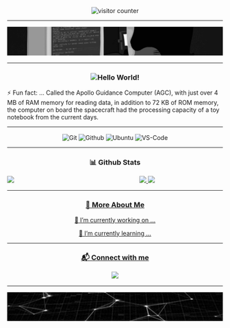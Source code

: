 <!-- This readme was created by Gabriel Coutinho - https://github.com/gabriel-079 -->

<div align="center">
    <img alt="visitor counter" src="https://visitor-badge.glitch.me/badge?page_id=gabriel-079.gabriel-079">
</div>

<hr>

<div align="center">
    <img src="one.gif" alt="gif" />
</div>

<hr>

<div>
    <h3 align="center"><img src="https://github.com/sciencepal/sciencepal/blob/master/assets/Hi.gif" width="29px">Hello
        World!</h3>
    <p>⚡ Fun fact: ... Called the Apollo Guidance Computer (AGC), with just over 4 MB of RAM memory for reading data,
        in addition to 72 KB of ROM memory, the computer on board the spacecraft had the processing capacity of a toy
        notebook from the current days.</p>
</div>

<hr>

<div align="center">
    <img align="center" alt="Git" height="30" width="40"
        src="https://cdn.jsdelivr.net/gh/devicons/devicon/icons/git/git-original.svg">
    <img align="center" alt="Github" height="30" width="40"
        src="https://cdn.jsdelivr.net/gh/devicons/devicon/icons/github/github-original.svg">
    <img align="center" alt="Ubuntu" height="30" width="40"
        src="https://cdn.jsdelivr.net/gh/devicons/devicon/icons/ubuntu/ubuntu-plain.svg">
    <img align="center" alt="VS-Code" height="30" width="40"
        src="https://cdn.jsdelivr.net/gh/devicons/devicon/icons/vscode/vscode-original.svg">
</div>

<hr>

<div align="center">
    <h3>📊 Github Stats</h3>
    <img src='https://github.com/gabriel-079/gabriel-079/blob/main/octocat.gif' width='150' align='left'>
    <a href="https://github.com/gabriel-079">
        <img height="135em"
            src="https://github-readme-stats.vercel.app/api?username=gabriel-079&show_icons=true&theme=tokyonight&include_all_commits=true&count_private=true" />
        <img height="135em"
            src="https://github-readme-stats.vercel.app/api/top-langs/?username=gabriel-079&layout=compact&langs_count=7&theme=tokyonight" />
        <a href="https://github.com/gabriel-079">
</div>

<hr>

<div align="center">
    <h3>🧐 More About Me</h3>
    <p>🔭 I’m currently working on ... </p>
    <p>🌱 I’m currently learning ... </p>
</div>

<hr>

<div align="center">
    <h3>📬 Connect with me</h3>
    <a href="https://www.linkedin.com/in/gabriel-coutinho-727430266/" target="_blank"><img
            src="https://img.shields.io/badge/-LinkedIn-%230077B5?style=for-the-badge&logo=linkedin&logoColor=white"
            target="_blank"></a>
</div>

<hr>

<div align="center">
    <img src="two.gif" alt="gifer.com" />
</div>

<!-- This readme was created by Gabriel Coutinho - https://github.com/gabriel-076 -->
